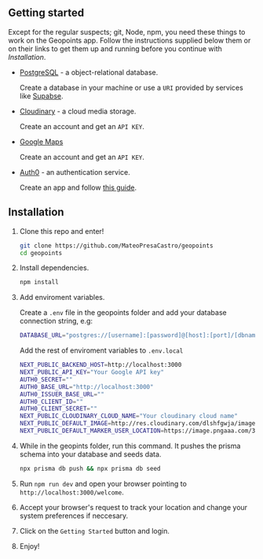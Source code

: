 ## Getting started

Except for the regular suspects; git, Node, npm, you need these things to work on the Geopoints app. Follow the instructions supplied below them or on their links to get them up and running before you continue with *Installation*.

* [PostgreSQL](https://www.postgresql.org/) - a object-relational database.

   Create a database in your machine or use a `URI` provided by services like [Supabse](https://supabase.com/).

* [Cloudinary](https://cloudinary.com/) - a cloud media storage.

   Create an account and get an `API KEY`.

* [Google Maps](https://console.cloud.google.com/getting-started)

   Create an account and get an `API KEY`.

* [Auth0](https://auth0.com/) - an authentication service.

    Create an app and follow [this guide](https://auth0.com/docs/quickstart/webapp/nextjs/01-login).

## Installation

1. Clone this repo and enter!

   ```bash
   git clone https://github.com/MateoPresaCastro/geopoints
   cd geopoints
   ```

2. Install dependencies.

   ```bash
   npm install
   ```

3. Add enviroment variables.

    Create a `.env` file in the geopoints folder and add your database connection string, e.g:

    ```bash
    DATABASE_URL="postgres://[username]:[password]@[host]:[port]/[dbname]"
    ```

    Add the rest of enviroment variables to `.env.local`

    ```bash
    NEXT_PUBLIC_BACKEND_HOST=http://localhost:3000
    NEXT_PUBLIC_API_KEY="Your Google API key"
    AUTH0_SECRET=""
    AUTH0_BASE_URL="http://localhost:3000"
    AUTH0_ISSUER_BASE_URL=""
    AUTH0_CLIENT_ID=""
    AUTH0_CLIENT_SECRET=""
    NEXT_PUBLIC_CLOUDINARY_CLOUD_NAME="Your cloudinary cloud name"
    NEXT_PUBLIC_DEFAULT_IMAGE=http://res.cloudinary.com/dlshfgwja/image/upload/v1675782008/bp1ynczax2kz0seqo3in.png
    NEXT_PUBLIC_DEFAULT_MARKER_USER_LOCATION=https://image.pngaaa.com/328/1509328-middle.png
    ```

4. While in the geopints folder, run this command. It pushes the prisma schema into your database and seeds data.

    ```bash
    npx prisma db push && npx prisma db seed
    ```

5. Run `npm run dev` and open your browser pointing to `http://localhost:3000/welcome`.

6. Accept your browser's request to track your location and change your system preferences if neccesary.

7. Click on the `Getting Started` button and login.

8. Enjoy!

